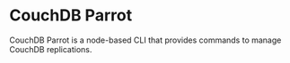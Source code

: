 # CouchDB Parrot

CouchDB Parrot is a node-based CLI that provides commands to manage CouchDB replications.

